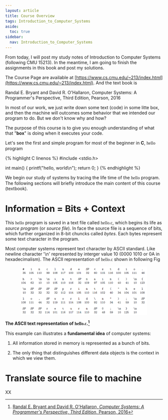 ```yaml
---
layout: article
title: Course Overview
tags: Introduction_to_Computer_Systems
aside:
  toc: true
sidebar:
  nav: Introduction_to_Computer_Systems
---
```


From today, I will post my study notes of Introduction to Computer Systems (following CMU 15213). In the meantime, I am going to finish the assignments in this book and post my solutions.

<!--more-->

The Course Page are available at [https://www.cs.cmu.edu/~213/index.html](https://www.cs.cmu.edu/~213/index.html). And the text book is 	

Randal E. Bryant and David R. O'Hallaron,
Computer Systems: A Programmer's Perspective, Third Edition, Pearson, 2016

In most of our work, we just write down some text (code) in some litte box, and then the machine will outcomes some behavior that we intended our program to do. But we don't know why and how?

The purpose of this course is to give you enough  understanding of what that "<b>box</b>" is doing when it executes your code.

Let's see the first and simple program for most of the beginner in <b>C</b>, <font face="monaco">hello</font> program

{% highlight C linenos %}
#include <stdio.h>

int main()
{
    printf("hello, world\n");
    return 0;
}
{% endhighlight %}

We begin our study of systems by tracing the life time of the <font face="monaco">hello</font> program. The following sections will briefly introduce the main content of this course (textbook).

# Information = Bits + Context

This <font face="monaco">hello</font> program is saved in a text file called <font face="monaco">hello.c</font>, which begins its life as <i>source program</i> (or <i>source file</i>). In face the source file is a sequence of bits, which further organized in 8-bit chuncks called <i>bytes</i>. Each bytes represent some text character in the program. 

Most computer systems represent text character by ASCII standard. Like newline character '\\n' represented by interger value 10 (0000 1010 or 0A in hexadecimalism). The ASCII representation of <font face="monaco">hello.c</font> shown in following Fig 

<p align="center">
    <img src="/post_image/Introduction_to_Computer_Systems/ASCII_hello.PNG" width="80%">
</p>

__The ASCII text representation of <font face="monaco">hello.c</font>.[^1]__

This example can illustrates a <b>fundamental idea</b> of computer systems: 

1. All information stored in memory is represented as a bunch of bits. 

2. The only thing that distinguishes different data objects is the context in which
we view them.

# Translate source file to machine

XX


[^1]: [Randal E. Bryant and David R. O'Hallaron, <i>Computer Systems: A Programmer's Perspective, Third Edition</i>, Pearson, 2016](https://csapp.cs.cmu.edu/)





